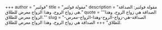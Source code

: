 +++
author = "فولتير"
title = "مقولة فولتير"
description = "مقولة فولتير: الصداقة هي زواج الروح، وهذا الزواج معرض للطلاق."
quote = '''الصداقة هي زواج الروح، وهذا الزواج معرض للطلاق.'''
slug = "الصداقة-هي-زواج-الروح-وهذا-الزواج-معرض-للطلاق"
+++
الصداقة هي زواج الروح، وهذا الزواج معرض للطلاق.
